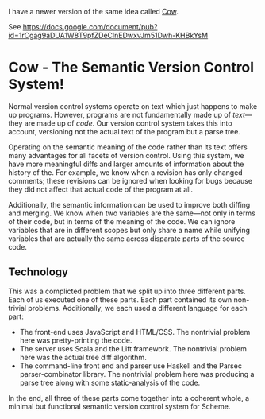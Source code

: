 I have a newer version of the same idea called [Cow](http://github.com/TikhonJelvis/Cow).

See https://docs.google.com/document/pub?id=1rCgag9aDUA1W8T9pfZDeClnEDwxvJm51Dwh-KHBkYsM

# Cow - The Semantic Version Control System!

Normal version control systems operate on text which just happens to
make up programs. However, programs are not fundamentally made up of
_text_—they are made up of _code_. Our version control system takes
this into account, versioning not the actual text of the program but a
parse tree.

Operating on the semantic meaning of the code rather than its text
offers many advantages for all facets of version control. Using this
system, we have more meaningful diffs and larger amounts of
information about the history of the. For example, we know when a revision
has only changed comments; these revisions can be ignored when looking
for bugs because they did not affect that actual code of the program
at all.

Additionally, the semantic information can be used to improve both
diffing and merging. We know when two variables are the same—not only
in terms of their code, but in terms of the meaning of the code. We
can ignore variables that are in different scopes but only share a
name while unifying variables that are actually the same across
disparate parts of the source code.

## Technology

This was a complicted problem that we split up into three different
parts. Each of us executed one of these parts. Each part contained
its own non-trivial problems. Additionally, we each used a different
language for each part:

  - The front-end uses JavaScript and HTML/CSS. The nontrivial problem
    here was pretty-printing the code.
  - The server uses Scala and the Lift framework. The nontrivial
    problem here was the actual tree diff algorithm.
  - The command-line front end and parser use Haskell and the Parsec
    parser-combinator library. The nontrivial problem here was
    producing a parse tree along with some static-analysis of the
    code.

In the end, all three of these parts come together into a coherent
whole, a minimal but functional semantic version control system for
Scheme.
